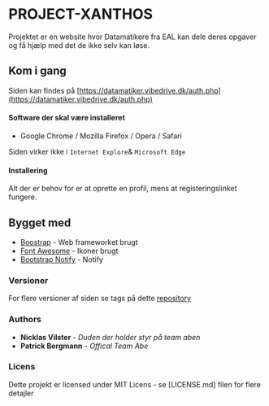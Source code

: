 # PROJECT-XANTHOS
Projektet er en website hvor Datamatikere fra EAL kan dele deres opgaver og få hjælp med det de ikke selv kan løse.

## Kom i gang
Siden kan findes på [https://datamatiker.vibedrive.dk/auth.php](https://datamatiker.vibedrive.dk/auth.php)

#### Software der skal være installeret
- Google Chrome / Mozilla Firefox / Opera / Safari

Siden virker ikke i `Internet Explore`& `Microsoft Edge`

#### Installering
Alt der er behov for er at oprette en profil, mens at registeringslinket fungere.

## Bygget med
- [Boostrap](https://bootstrap.com) - Web frameworket brugt
- [Font Awesome](http://fontawesome.io) - Ikoner brugt
- [Bootstrap Notify](http://bootstrap-notify.remabledesigns.com) - Notify 

### Versioner
For flere versioner af siden se tags på dette [repository](https://github.com/molnlyck/PROJECT-XANTHOS/)

### Authors
- **Nicklas Vilster** - *Duden der holder styr på team aben* 
- **Patrick Bergmann** - *Offical Team Abe*

### Licens
Dette projekt er licensed under MIT Licens - se [LICENSE.md] filen for flere detajler
